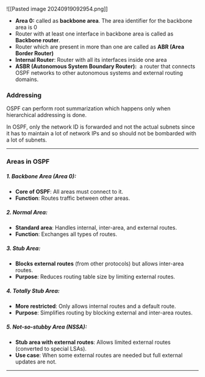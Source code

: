 
![[Pasted image 20240919092954.png]]

* **Area 0:** called as **backbone area**. The area identifier for the backbone area is 0
* Router with at least one interface in backbone area is called as **Backbone router**.
* Router which are present in more than one are called as **ABR (Area Border Router)**
* **Internal Router**: Router with all its interfaces inside one area
* **ASBR (Autonomous System Boundary Router):**  a router that connects OSPF networks to other autonomous systems and external routing domains.

### **Addressing**
OSPF can perform root summarization which happens only when hierarchical addressing is done. 

In OSPF, only the network ID is forwarded and not the actual subnets since it has to maintain a lot of network IPs and so should not be bombarded with a lot of subnets.

----
### **Areas in OSPF**
##### 1. **Backbone Area (Area 0)**:
- **Core of OSPF**: All areas must connect to it.
- **Function**: Routes traffic between other areas.

##### 2. **Normal Area**:
- **Standard area**: Handles internal, inter-area, and external routes.
- **Function**: Exchanges all types of routes.

##### 3. **Stub Area**:
- **Blocks external routes** (from other protocols) but allows inter-area routes.
- **Purpose**: Reduces routing table size by limiting external routes.

##### 4. **Totally Stub Area**:
- **More restricted**: Only allows internal routes and a default route.
- **Purpose**: Simplifies routing by blocking external and inter-area routes.

##### 5. **Not-so-stubby Area (NSSA)**:
- **Stub area with external routes**: Allows limited external routes (converted to special LSAs).
- **Use case**: When some external routes are needed but full external updates are not.
---